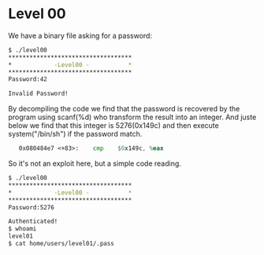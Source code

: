 # Level 00

We have a binary file asking for a password:
```sh
$ ./level00
***********************************
*            -Level00 -           *
***********************************
Password:42

Invalid Password!
```

By decompiling the code we find that the password is recovered by the program using scanf(%d) who transform the result into an integer. And juste below we find that this integer is 5276(0x149c) and then execute system("/bin/sh") if the password match.

```asm
   0x080484e7 <+83>:    cmp    $0x149c, %eax
```

So it's not an exploit here, but a simple code reading.

```sh
$ ./level00
***********************************
*            -Level00 -           *
***********************************
Password:5276

Authenticated!
$ whoami
level01
$ cat home/users/level01/.pass
```